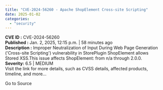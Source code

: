 ```yaml
---
title: "CVE-2024-56260 - Apache ShopElement Cross-site Scripting"
date: 2025-01-02
categories: 
  - "security"
---
```


**CVE ID :** CVE-2024-56260  
**Published :** Jan. 2, 2025, 12:15 p.m. | 58 minutes ago  
**Description :** Improper Neutralization of Input During Web Page Generation ('Cross-site Scripting') vulnerability in StorePlugin ShopElement allows Stored XSS.This issue affects ShopElement: from n/a through 2.0.0. 
**Severity:** 6.5 | MEDIUM  
Visit the link for more details, such as CVSS details, affected products, timeline, and more...

Go to Source
